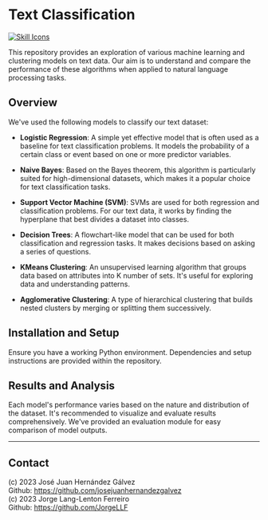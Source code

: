 # Text Classification
[![Skill Icons](https://skillicons.dev/icons?i=py&perline=2)](https://skillicons.dev)

This repository provides an exploration of various machine learning and clustering models on text data. Our aim is to understand and compare the performance of these algorithms when applied to natural language processing tasks.

## Overview

We've used the following models to classify our text dataset:

- **Logistic Regression**: A simple yet effective model that is often used as a baseline for text classification problems. It models the probability of a certain class or event based on one or more predictor variables.
  
- **Naive Bayes**: Based on the Bayes theorem, this algorithm is particularly suited for high-dimensional datasets, which makes it a popular choice for text classification tasks.
  
- **Support Vector Machine (SVM)**: SVMs are used for both regression and classification problems. For our text data, it works by finding the hyperplane that best divides a dataset into classes.
  
- **Decision Trees**: A flowchart-like model that can be used for both classification and regression tasks. It makes decisions based on asking a series of questions.
  
- **KMeans Clustering**: An unsupervised learning algorithm that groups data based on attributes into K number of sets. It's useful for exploring data and understanding patterns.
  
- **Agglomerative Clustering**: A type of hierarchical clustering that builds nested clusters by merging or splitting them successively.

## Installation and Setup

Ensure you have a working Python environment. Dependencies and setup instructions are provided within the repository.

## Results and Analysis

Each model's performance varies based on the nature and distribution of the dataset. It's recommended to visualize and evaluate results comprehensively. We've provided an evaluation module for easy comparison of model outputs.

---
## Contact

(c) 2023 José Juan Hernández Gálvez 
<br>Github: https://github.com/josejuanhernandezgalvez <br>
(c) 2023 Jorge Lang-Lenton Ferreiro          
Github: https://github.com/JorgeLLF

